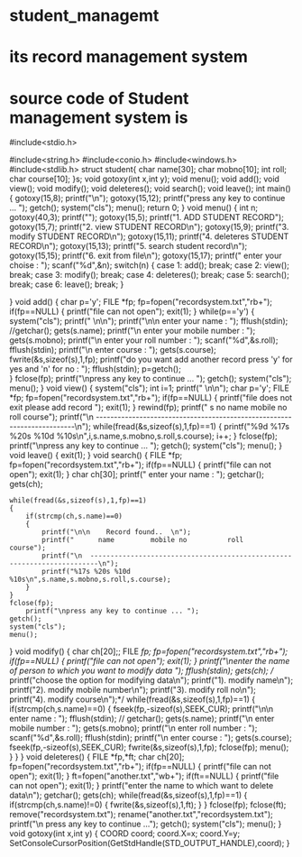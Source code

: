 # student_managemt
# its record management system
# source code of Student management system is 
#include<stdio.h>

#include<string.h>
#include<conio.h>
#include<windows.h>
#include<stdlib.h>
struct student{
	char name[30];
	char mobno[10];
	int roll;
	char course[10];
}s;
void gotoxy(int x,int y);
void menu();
void add();
void view();
void modify();
void deleteres();
void search();
void leave();
int main()
{
	gotoxy(15,8);
	printf("<!-- student record management system -->\n");
	gotoxy(15,12);
		printf("press any key to continue ...	");
	getch();
	system("cls");
	menu();
	return 0;
}
void menu()
{
	int n;
	gotoxy(40,3);
	printf("<!-- Menu -->");
	gotoxy(15,5);
		printf("1. ADD STUDENT RECORD");
		gotoxy(15,7);
	printf("2. view STUDENT RECORD\n");
	gotoxy(15,9);
	printf("3. modify STUDENT RECORD\n");
	gotoxy(15,11);
	printf("4. deleteres STUDENT RECORD\n");
	gotoxy(15,13);
	printf("5. search student record\n");
	gotoxy(15,15);
	printf("6. exit from file\n");
	gotoxy(15,17);
		printf("		enter your choise :	");
		scanf("%d",&n);
	switch(n)
	{
		case 1:
			add();
			break;
		case 2:
			view();
			break;
		case 3:
			modify();
			break;
		case 4:
			deleteres();
			break;
		case 5:
			search();
			break;
		case 6:
			leave();
			break;
	}
		
}
void add()
{
	char p='y';
	FILE *fp;
	fp=fopen("recordsystem.txt","rb+");
	if(fp==NULL)
	{
		printf("file can not open");
		exit(1);
	}
	while(p=='y')
	{
			system("cls");
		printf("	<!--adding record-->	\n\n");
		printf("\n\n	enter your name :	");
		fflush(stdin);
		//getchar();
		gets(s.name);
		printf("\n	enter your mobile number :	");
		gets(s.mobno);
		printf("\n	enter your roll number :	");
		scanf("%d",&s.roll);
		fflush(stdin);
		printf("\n	enter course :	");
		gets(s.course);
		fwrite(&s,sizeof(s),1,fp);
		printf("do you want add another record press 'y' for yes and 'n' for no  : ");
		fflush(stdin);
		p=getch();	
	}
	fclose(fp);
		printf("\npress any key to continue ...	");
	getch();
	system("cls");
	menu();	
}
void view()
{
	system("cls");
	int i=1;
	printf("	<!--viewing record-->	\n\n");
	char p='y';
	FILE *fp;
	fp=fopen("recordsystem.txt","rb+");
	if(fp==NULL)
	{
		printf("file does not exit please add record ");
		exit(1);
	}
	rewind(fp);
	printf("	s no	  name		   mobile no	      roll	   course");
	printf("\n  ------------------------------------------------------------------------\n");
	while(fread(&s,sizeof(s),1,fp)==1)
	{
		printf("%9d %17s %20s %10d %10s\n",i,s.name,s.mobno,s.roll,s.course);
		i++;
	}
	fclose(fp);
		printf("\npress any key to continue ...	");
	getch();
	system("cls");
	menu();
}
void leave()
{
	exit(1);
}
void search()
{
	FILE *fp;
	fp=fopen("recordsystem.txt","rb+");
	if(fp==NULL)
	{
		printf("file can not open");
		exit(1);
	}
	char ch[30];
	printf("	enter your name :	");
	getchar();
	gets(ch);
	
	while(fread(&s,sizeof(s),1,fp)==1)
	{
		if(strcmp(ch,s.name)==0)
		{
			printf("\n\n	Record found..	\n");
			printf("	  name		   mobile no	      roll	  course");
			printf("\n  ------------------------------------------------------------------------\n");
			printf("%17s %20s %10d %10s\n",s.name,s.mobno,s.roll,s.course);
		}
	}
	fclose(fp);
		printf("\npress any key to continue ...	");
	getch();
	system("cls");
	menu();
}
void modify()
{
	char ch[20];;
	FILE *fp;
	fp=fopen("recordsystem.txt","rb+");
	if(fp==NULL)
	{
		printf("file can not open");
		exit(1);
	}
	printf("\nenter the name of person to which you want to modify data ");
	fflush(stdin);
	gets(ch);
/*	printf("choose the option for modifying data\n");
	printf("1). modify name\n");
	printf("2). modify mobile number\n");
	printf("3). modify roll no\n");
	printf("4). modify course\n");*/
	while(fread(&s,sizeof(s),1,fp)==1)
	{
		if(strcmp(ch,s.name)==0)
		{
			fseek(fp,-sizeof(s),SEEK_CUR);
			printf("\n\n	enter name :	");
		fflush(stdin);
	//	getchar();
		gets(s.name);
		printf("\n	enter mobile number :	");
		gets(s.mobno);
		printf("\n	enter roll number :	");
		scanf("%d",&s.roll);
		fflush(stdin);
		printf("\n	enter course :	");
		gets(s.course);
		fseek(fp,-sizeof(s),SEEK_CUR);
		fwrite(&s,sizeof(s),1,fp);
		fclose(fp);
		menu();
		}
	}
}
void deleteres()
{
	FILE *fp,*ft;
	char ch[20];
	fp=fopen("recordsystem.txt","rb+");
	if(fp==NULL)
	{
		printf("file can not open");
		exit(1);
	}
	ft=fopen("another.txt","wb+");
	if(ft==NULL)
	{
		printf("file can not open");
		exit(1);
	}
	printf("enter the name to which want to delete data\n");
	getchar();
	gets(ch);
	while(fread(&s,sizeof(s),1,fp)==1)
	{
		if(strcmp(ch,s.name)!=0)
		{
		fwrite(&s,sizeof(s),1,ft);
		}
	}
			fclose(fp);
		fclose(ft);
		remove("recordsystem.txt");
		rename("another.txt","recordsystem.txt");
	printf("\n press any key to continue ...");
	getch();
	system("cls");
	menu();	
}
void gotoxy(int x,int y)
{
	COORD coord;
	coord.X=x;
	coord.Y=y;
	SetConsoleCursorPosition(GetStdHandle(STD_OUTPUT_HANDLE),coord);
}
